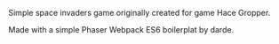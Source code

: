 Simple space invaders game originally created for game Hace Gropper.

Made with a simple Phaser Webpack ES6 boilerplat by darde.
